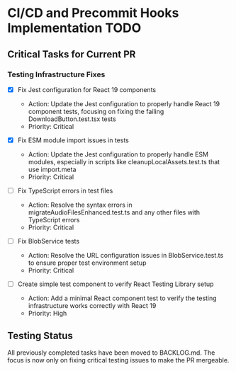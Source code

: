 # CI/CD and Precommit Hooks Implementation TODO

## Critical Tasks for Current PR

### Testing Infrastructure Fixes
- [x] Fix Jest configuration for React 19 components
  - Action: Update the Jest configuration to properly handle React 19 component tests, focusing on fixing the failing DownloadButton.test.tsx tests
  - Priority: Critical

- [x] Fix ESM module import issues in tests
  - Action: Update the Jest configuration to properly handle ESM modules, especially in scripts like cleanupLocalAssets.test.ts that use import.meta
  - Priority: Critical

- [ ] Fix TypeScript errors in test files
  - Action: Resolve the syntax errors in migrateAudioFilesEnhanced.test.ts and any other files with TypeScript errors
  - Priority: Critical

- [ ] Fix BlobService tests
  - Action: Resolve the URL configuration issues in BlobService.test.ts to ensure proper test environment setup
  - Priority: Critical

- [ ] Create simple test component to verify React Testing Library setup
  - Action: Add a minimal React component test to verify the testing infrastructure works correctly with React 19
  - Priority: High

## Testing Status
All previously completed tasks have been moved to BACKLOG.md. The focus is now only on fixing critical testing issues to make the PR mergeable.